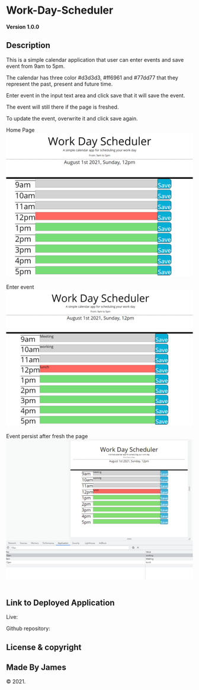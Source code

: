 # Work-Day-Scheduler
**Version 1.0.0**

## Description

This is a simple calendar application that user can enter events and save event from 9am to 5pm.<br>

The calendar has three color #d3d3d3, #ff6961 and #77dd77 that they represent the past, present and future time.<br>

Enter event in the input text area and click save that it will save the event.<br>

The event will still there if the page is freshed.<br>

To update the event, overwrite it and click save again.<br>

<p>
    Home Page
    <img src="assets\image\homepage.PNG" /></br></br>
    Enter event
    <img src="assets\image\event.PNG" /></br></br>
    Event persist after fresh the page
    <img src="assets\image\fresh.PNG" /></br></br>
  
</p>


## Link to Deployed Application

Live: 

Github repository: 

## License & copyright

## Made By James

&copy; 2021.